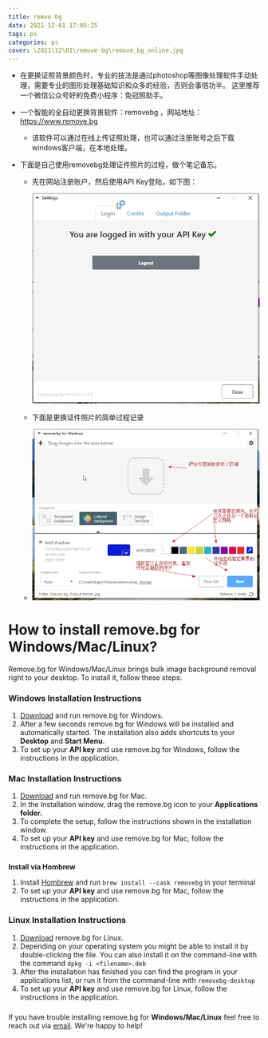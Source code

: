 ```yaml
---
title: remve-bg
date: 2021-12-01 17:05:25
tags: ps
categories: ps
cover: \2021\12\01\remove-bg\remove_bg_online.jpg
---
```




* 在更换证照背景颜色时，专业的技法是通过photoshop等图像处理软件手动处理，需要专业的图形处理基础知识和众多的经验，否则会事倍功半。  这里推荐一个微信公众号好的免费小程序：免冠照助手。

* 一个智能的全自动更换背景软件：removebg ，网站地址：https://www.remove.bg
  
  * 该软件可以通过在线上传证照处理，也可以通过注册账号之后下载windows客户端，在本地处理。
  
* 下面是自己使用removebg处理证件照片的过程，做个笔记备忘。

  * 先在网站注册账户，然后使用API Key登陆，如下图：

    ![images](images/remove_bg_login_with_api_key.jpg)
  
  * 下面是更换证件照片的简单过程记录
  * ![images](/images/remove_bg.jpg)

# How to install remove.bg for Windows/Mac/Linux?

Remove.bg for Windows/Mac/Linux brings bulk image background removal right to your desktop. To install it, follow these steps:

### Windows Installation Instructions

1. [Download](https://www.remove.bg/windows-mac-linux/download/windows) and run remove.bg for Windows.
2. After a few seconds remove.bg for Windows will be installed and automatically started. The installation also adds shortcuts to your **Desktop** and **Start Menu**.
3. To set up your **API key** and use remove.bg for Windows, follow the instructions in the application.

### Mac Installation Instructions

1. [Download](https://www.remove.bg/windows-mac-linux/download/mac) and run remove.bg for Mac.
2. In the Installation window, drag the remove.bg icon to your **Applications folder.**
3. To complete the setup, follow the instructions shown in the installation window.
4. To set up your **API key** and use remove.bg for Mac, follow the instructions in the application.

### 

**Install via Hombrew**

1. Install [Hombrew](https://brew.sh/) and run `brew install --cask removebg` in your terminal
2. To set up your **API key** and use remove.bg for Mac, follow the instructions in the application.

### Linux Installation Instructions

1. [Download](https://www.remove.bg/windows-mac-linux/download/linux) remove.bg for Linux.
2. Depending on your operating system you might be able to install it by double-clicking the file. You can also install it on the command-line with the command `dpkg -i <filename>.deb`
3. After the installation has finished you can find the program in your applications list, or run it from the command-line with `removebg-desktop`
4. To set up your **API key** and use remove.bg for Linux, follow the instructions in the application.

### 

If you have trouble installing remove.bg for **Windows/Mac/Linux** feel free to reach out via [email](https://www.remove.bg/support/contact). We're happy to help!
